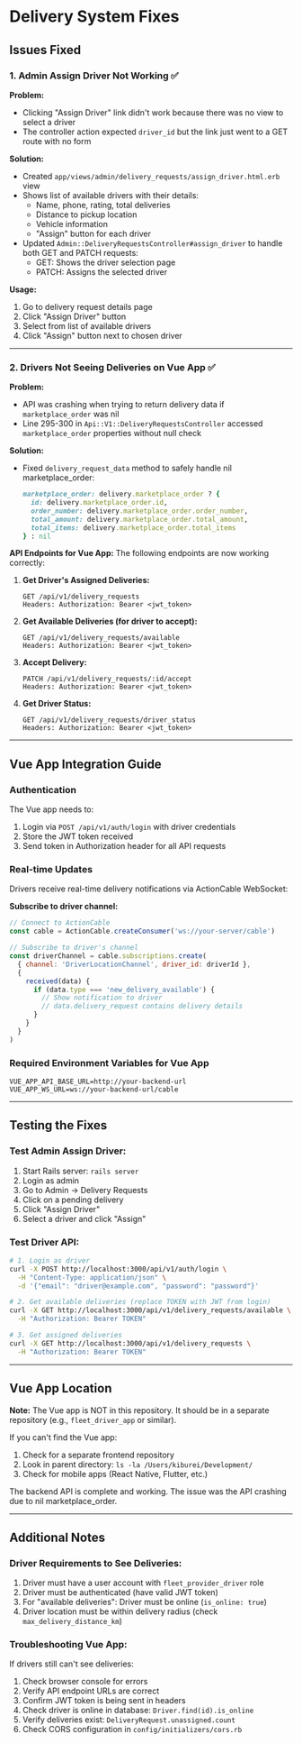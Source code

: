 # Delivery System Fixes

## Issues Fixed

### 1. Admin Assign Driver Not Working ✅

**Problem:** 
- Clicking "Assign Driver" link didn't work because there was no view to select a driver
- The controller action expected `driver_id` but the link just went to a GET route with no form

**Solution:**
- Created `app/views/admin/delivery_requests/assign_driver.html.erb` view
- Shows list of available drivers with their details:
  - Name, phone, rating, total deliveries
  - Distance to pickup location
  - Vehicle information
  - "Assign" button for each driver
- Updated `Admin::DeliveryRequestsController#assign_driver` to handle both GET and PATCH requests:
  - GET: Shows the driver selection page
  - PATCH: Assigns the selected driver

**Usage:**
1. Go to delivery request details page
2. Click "Assign Driver" button
3. Select from list of available drivers
4. Click "Assign" button next to chosen driver

---

### 2. Drivers Not Seeing Deliveries on Vue App ✅

**Problem:**
- API was crashing when trying to return delivery data if `marketplace_order` was nil
- Line 295-300 in `Api::V1::DeliveryRequestsController` accessed `marketplace_order` properties without null check

**Solution:**
- Fixed `delivery_request_data` method to safely handle nil marketplace_order:
  ```ruby
  marketplace_order: delivery.marketplace_order ? {
    id: delivery.marketplace_order.id,
    order_number: delivery.marketplace_order.order_number,
    total_amount: delivery.marketplace_order.total_amount,
    total_items: delivery.marketplace_order.total_items
  } : nil
  ```

**API Endpoints for Vue App:**
The following endpoints are now working correctly:

1. **Get Driver's Assigned Deliveries:**
   ```
   GET /api/v1/delivery_requests
   Headers: Authorization: Bearer <jwt_token>
   ```

2. **Get Available Deliveries (for driver to accept):**
   ```
   GET /api/v1/delivery_requests/available
   Headers: Authorization: Bearer <jwt_token>
   ```

3. **Accept Delivery:**
   ```
   PATCH /api/v1/delivery_requests/:id/accept
   Headers: Authorization: Bearer <jwt_token>
   ```

4. **Get Driver Status:**
   ```
   GET /api/v1/delivery_requests/driver_status
   Headers: Authorization: Bearer <jwt_token>
   ```

---

## Vue App Integration Guide

### Authentication
The Vue app needs to:
1. Login via `POST /api/v1/auth/login` with driver credentials
2. Store the JWT token received
3. Send token in Authorization header for all API requests

### Real-time Updates
Drivers receive real-time delivery notifications via ActionCable WebSocket:

**Subscribe to driver channel:**
```javascript
// Connect to ActionCable
const cable = ActionCable.createConsumer('ws://your-server/cable')

// Subscribe to driver's channel
const driverChannel = cable.subscriptions.create(
  { channel: 'DriverLocationChannel', driver_id: driverId },
  {
    received(data) {
      if (data.type === 'new_delivery_available') {
        // Show notification to driver
        // data.delivery_request contains delivery details
      }
    }
  }
)
```

### Required Environment Variables for Vue App
```
VUE_APP_API_BASE_URL=http://your-backend-url
VUE_APP_WS_URL=ws://your-backend-url/cable
```

---

## Testing the Fixes

### Test Admin Assign Driver:
1. Start Rails server: `rails server`
2. Login as admin
3. Go to Admin → Delivery Requests
4. Click on a pending delivery
5. Click "Assign Driver"
6. Select a driver and click "Assign"

### Test Driver API:
```bash
# 1. Login as driver
curl -X POST http://localhost:3000/api/v1/auth/login \
  -H "Content-Type: application/json" \
  -d '{"email": "driver@example.com", "password": "password"}'

# 2. Get available deliveries (replace TOKEN with JWT from login)
curl -X GET http://localhost:3000/api/v1/delivery_requests/available \
  -H "Authorization: Bearer TOKEN"

# 3. Get assigned deliveries
curl -X GET http://localhost:3000/api/v1/delivery_requests \
  -H "Authorization: Bearer TOKEN"
```

---

## Vue App Location

**Note:** The Vue app is NOT in this repository. It should be in a separate repository (e.g., `fleet_driver_app` or similar).

If you can't find the Vue app:
1. Check for a separate frontend repository
2. Look in parent directory: `ls -la /Users/kiburei/Development/`
3. Check for mobile apps (React Native, Flutter, etc.)

The backend API is complete and working. The issue was the API crashing due to nil marketplace_order.

---

## Additional Notes

### Driver Requirements to See Deliveries:
1. Driver must have a user account with `fleet_provider_driver` role
2. Driver must be authenticated (have valid JWT token)
3. For "available deliveries": Driver must be online (`is_online: true`)
4. Driver location must be within delivery radius (check `max_delivery_distance_km`)

### Troubleshooting Vue App:
If drivers still can't see deliveries:
1. Check browser console for errors
2. Verify API endpoint URLs are correct
3. Confirm JWT token is being sent in headers
4. Check driver is online in database: `Driver.find(id).is_online`
5. Verify deliveries exist: `DeliveryRequest.unassigned.count`
6. Check CORS configuration in `config/initializers/cors.rb`
